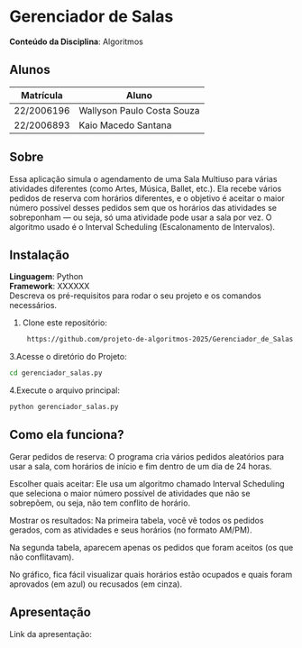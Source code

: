 # Gerenciador de Salas

**Conteúdo da Disciplina**: Algoritmos  

## Alunos
|Matrícula | Aluno |
| -- | -- |
| 22/2006196  |  Wallyson Paulo Costa Souza |
| 22/2006893  |  Kaio Macedo Santana |

## Sobre 
Essa aplicação simula o agendamento de uma Sala Multiuso para várias atividades diferentes (como Artes, Música, Ballet, etc.).
Ela recebe vários pedidos de reserva com horários diferentes, e o objetivo é aceitar o maior número possível desses pedidos sem que os horários das atividades se sobreponham — ou seja, só uma atividade pode usar a sala por vez. O algoritmo usado é o Interval Scheduling (Escalonamento de Intervalos).

## Instalação 
**Linguagem**: Python<br>
**Framework**: XXXXXX<br>
Descreva os pré-requisitos para rodar o seu projeto e os comandos necessários.

1. Clone este repositório:
   ```bash
    https://github.com/projeto-de-algoritmos-2025/Gerenciador_de_Salas.git
   ```
3.Acesse o diretório do Projeto:   
   ```bash
   cd gerenciador_salas.py
   ```
4.Execute o arquivo principal:
   ```bash
  python gerenciador_salas.py
   ```
    

## Como ela funciona?

 Gerar pedidos de reserva:
    O programa cria vários pedidos aleatórios para usar a sala, com horários de início e fim dentro de um dia de 24 horas.
    
 Escolher quais aceitar:
    Ele usa um algoritmo chamado Interval Scheduling que seleciona o maior número possível de atividades que não se sobrepõem, ou seja, não tem conflito de horário.
    
 Mostrar os resultados:
Na primeira tabela, você vê todos os pedidos gerados, com as atividades e seus horários (no formato AM/PM).

 Na segunda tabela, aparecem apenas os pedidos que foram aceitos (os que não conflitavam).

 No gráfico, fica fácil visualizar quais horários estão ocupados e quais foram aprovados (em azul) ou recusados (em cinza).

## Apresentação
Link da apresentação:





